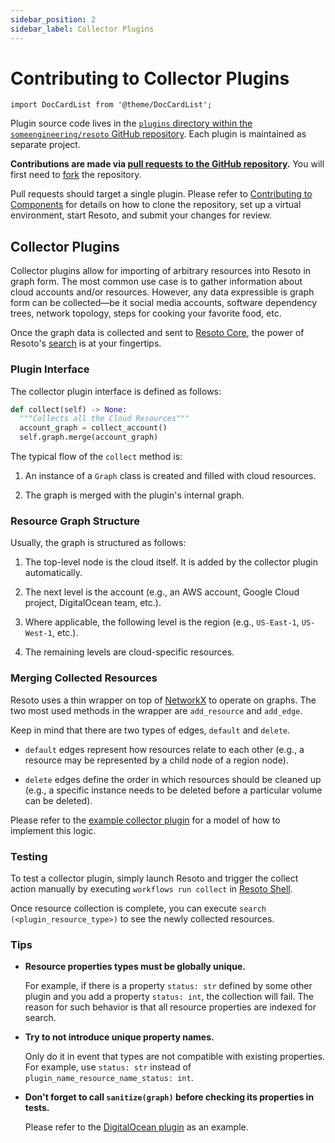 ```yaml
---
sidebar_position: 2
sidebar_label: Collector Plugins
---
```


# Contributing to Collector Plugins

```mdx-code-block
import DocCardList from '@theme/DocCardList';
```

Plugin source code lives in the [`plugins` directory within the `someengineering/resoto` GitHub repository](https://github.com/someengineering/resoto/tree/main/plugins). Each plugin is maintained as separate project.

**Contributions are made via [pull requests to the GitHub repository](https://github.com/someengineering/resoto/pulls).** You will first need to [fork](https://docs.github.com/get-started/quickstart/fork-a-repo) the repository.

Pull requests should target a single plugin. Please refer to [Contributing to Components](../components.md) for details on how to clone the repository, set up a virtual environment, start Resoto, and submit your changes for review.

## Collector Plugins

Collector plugins allow for importing of arbitrary resources into Resoto in graph form. The most common use case is to gather information about cloud accounts and/or resources. However, any data expressible is graph form can be collected—be it social media accounts, software dependency trees, network topology, steps for cooking your favorite food, etc.

Once the graph data is collected and sent to [Resoto Core](../../reference/components/core.md), the power of Resoto's [search](../../reference/search/index.md) is at your fingertips.

<DocCardList />

### Plugin Interface

The collector plugin interface is defined as follows:

```python
def collect(self) -> None:
  """Collects all the Cloud Resources"""
  account_graph = collect_account()
  self.graph.merge(account_graph)
```

The typical flow of the `collect` method is:

1. An instance of a `Graph` class is created and filled with cloud resources.

2. The graph is merged with the plugin's internal graph.

### Resource Graph Structure

Usually, the graph is structured as follows:

1. The top-level node is the cloud itself. It is added by the collector plugin automatically.

2. The next level is the account (e.g., an AWS account, Google Cloud project, DigitalOcean team, etc.).
3. Where applicable, the following level is the region (e.g., `US-East-1`, `US-West-1`, etc.).

4. The remaining levels are cloud-specific resources.

### Merging Collected Resources

Resoto uses a thin wrapper on top of [NetworkX](https://networkx.org) to operate on graphs. The two most used methods in the wrapper are `add_resource` and `add_edge`.

Keep in mind that there are two types of edges, `default` and `delete`.

- `default` edges represent how resources relate to each other (e.g., a resource may be represented by a child node of a region node).

- `delete` edges define the order in which resources should be cleaned up (e.g., a specific instance needs to be deleted before a particular volume can be deleted).

Please refer to the [example collector plugin](https://github.com/someengineering/resoto/tree/main/plugins/example_collector) for a model of how to implement this logic.

### Testing

To test a collector plugin, simply launch Resoto and trigger the collect action manually by executing `workflows run collect` in [Resoto Shell](../../reference/components/shell.md).

Once resource collection is complete, you can execute `search (<plugin_resource_type>)` to see the newly collected resources.

### Tips

- **Resource properties types must be globally unique.**

  For example, if there is a property `status: str` defined by some other plugin and you add a property `status: int`, the collection will fail. The reason for such behavior is that all resource properties are indexed for search.

- **Try to not introduce unique property names.**

  Only do it in event that types are not compatible with existing properties. For example, use `status: str` instead of `plugin_name_resource_name_status: int`.

- **Don't forget to call `sanitize(graph)` before checking its properties in tests.**

  Please refer to the [DigitalOcean plugin](https://github.com/someengineering/resoto/tree/main/plugins/digitalocean) as an example.
